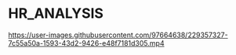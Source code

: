 # HR_ANALYSIS


https://user-images.githubusercontent.com/97664638/229357327-7c55a50a-1593-43d2-9426-e48f7181d305.mp4

